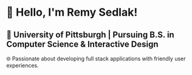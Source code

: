 # 👋 Hello, I'm Remy Sedlak!

📍 University of Pittsburgh | Pursuing B.S. in Computer Science & Interactive Design
---
🌐 Passionate about developing full stack applications with friendly user experiences. 
